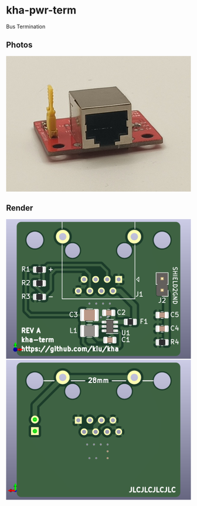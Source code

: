 # kha-pwr-term

Bus Termination

## Photos

<img src="kha-term-photo.jpg" width="800"/>

## Render

<img src="kha-term-render-front.png" width="800"/>

<img src="kha-term-render-back.png" width="800"/>
